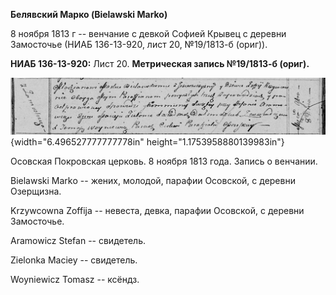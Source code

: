 **Белявский Марко (Bielawski Marko)**

8 ноября 1813 г -- венчание с девкой Софией Крывец с деревни Замосточье
(НИАБ 136-13-920, лист 20, №19/1813-б (ориг)).

**НИАБ 136-13-920:** Лист 20. **Метрическая запись №19/1813-б (ориг).**

![](./media/41a508d2919ae55d68809f69a43ffbdfffb913aa.png){width="6.496527777777778in"
height="1.1753958880139983in"}

Осовская Покровская церковь. 8 ноября 1813 года. Запись о венчании.

Bielawski Markо -- жених, молодой, парафии Осовской, с деревни
Озерщизна.

Krzywcowna Zoffija -- невеста, девка, парафии Осовской, с деревни
Замосточье.

Aramowicz Stefan -- свидетель.

Zielonka Maciey -- свидетель.

Woyniewicz Tomasz -- ксёндз.
